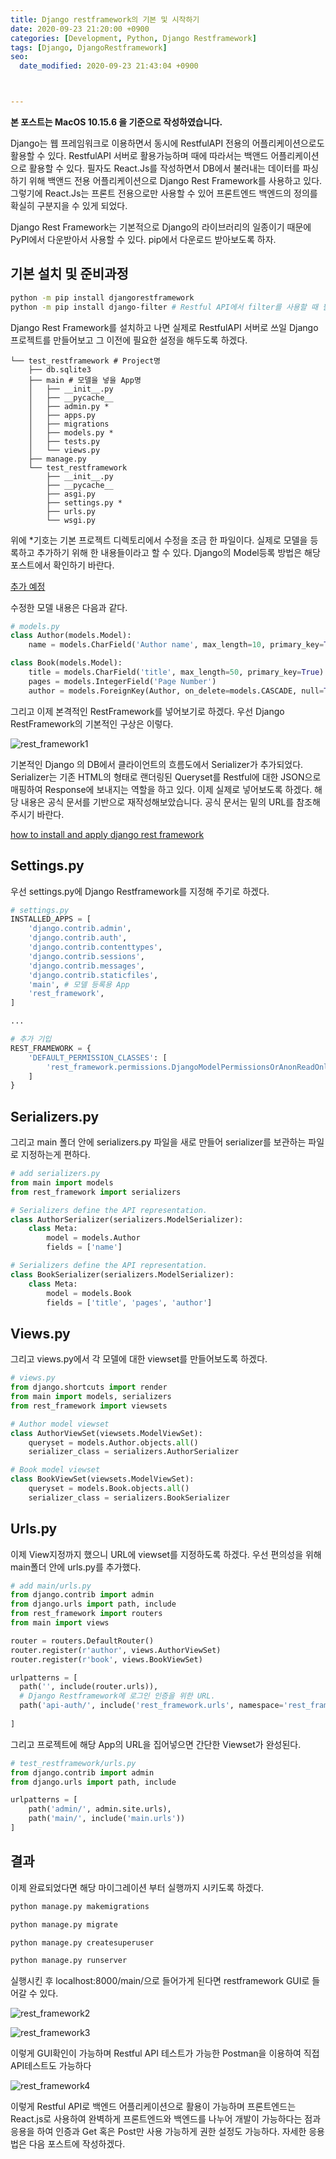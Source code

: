 ```yaml
---
title: Django restframework의 기본 및 시작하기
date: 2020-09-23 21:20:00 +0900
categories: [Development, Python, Django Restframework]
tags: [Django, DjangoRestframework]
seo:
  date_modified: 2020-09-23 21:43:04 +0900



---
```




**본 포스트는 MacOS 10.15.6 을 기준으로 작성하였습니다.**

Django는 웹 프레임워크로 이용하면서 동시에 RestfulAPI 전용의 어플리케이션으로도 활용할 수 있다. RestfulAPI 서버로 활용가능하며 때에 따라서는 백앤드 어플리케이션으로 활용할 수 있다. 필자도 React.Js를 작성하면서 DB에서 불러내는 데이터를 파싱하기 위해 백앤드 전용 어플리케이션으로 Django Rest Framework를 사용하고 있다. 그렇기에 React.Js는 프론트 전용으로만 사용할 수 있어 프론트엔드 백엔드의 정의를 확실히 구분지을 수 있게 되었다.

Django Rest Framework는 기본적으로 Django의 라이브러리의 일종이기 때문에 PyPI에서 다운받아서 사용할 수 있다. pip에서 다운로드 받아보도록 하자.

## 기본 설치 및 준비과정

```sh
python -m pip install djangorestframework
python -m pip install django-filter # Restful API에서 filter를 사용할 때 필요함
```

Django Rest Framework를 설치하고 나면 실제로 RestfulAPI 서버로 쓰일 Django 프로젝트를 만들어보고 그 이전에 필요한 설정을 해두도록 하겠다.

```
└── test_restframework # Project명
    ├── db.sqlite3
    ├── main # 모델을 넣을 App명
    │   ├── __init__.py
    │   ├── __pycache__
    │   ├── admin.py *
    │   ├── apps.py
    │   ├── migrations
    │   ├── models.py *
    │   ├── tests.py
    │   └── views.py
    ├── manage.py
    └── test_restframework
        ├── __init__.py
        ├── __pycache__
        ├── asgi.py
        ├── settings.py *
        ├── urls.py
        └── wsgi.py
```

위에 *기호는 기본 프로젝트 디렉토리에서 수정을 조금 한 파일이다. 실제로 모델을 등록하고 추가하기 위해 한 내용들이라고 할 수 있다. Django의 Model등록 방법은 해당 포스트에서 확인하기 바란다.

<u>추가 예정</u>

수정한 모델 내용은 다음과 같다.

```python
# models.py
class Author(models.Model):
    name = models.CharField('Author name', max_length=10, primary_key=True)

class Book(models.Model):
    title = models.CharField('title', max_length=50, primary_key=True)
    pages = models.IntegerField('Page Number')
    author = models.ForeignKey(Author, on_delete=models.CASCADE, null=True, blank=True)

```

그리고 이제 본격적인 RestFramework를 넣어보기로 하겠다. 우선 Django RestFramework의 기본적인 구상은 이렇다.

![rest_framework1](../../assets/img/2020_09_23_python_django_restframework1/rest_framework1.png)

기본적인 Django 의 DB에서 클라이언트의 흐름도에서 Serializer가 추가되었다. Serializer는 기존 HTML의 형태로 랜더링된 Queryset를 Restful에 대한 JSON으로 매핑하여 Response에 보내지는 역할을 하고 있다. 이제 실제로 넣어보도록 하겠다. 해당 내용은 공식 문서를 기반으로 재작성해보았습니다. 공식 문서는 밑의 URL를 참조해주시기 바란다.

[how to install and apply django rest framework](https://www.django-rest-framework.org/#installation)

## Settings.py

우선 settings.py에 Django Restframework를 지정해 주기로 하겠다.

```python
# settings.py
INSTALLED_APPS = [
    'django.contrib.admin',
    'django.contrib.auth',
    'django.contrib.contenttypes',
    'django.contrib.sessions',
    'django.contrib.messages',
    'django.contrib.staticfiles',
    'main', # 모델 등록용 App
    'rest_framework',
]

...

# 추가 기입
REST_FRAMEWORK = {
    'DEFAULT_PERMISSION_CLASSES': [
        'rest_framework.permissions.DjangoModelPermissionsOrAnonReadOnly'
    ]
}
```

## Serializers.py

그리고 main 폴더 안에 serializers.py 파일을 새로 만들어 serializer를 보관하는 파일로 지정하는게 편하다. 

```python
# add serializers.py
from main import models
from rest_framework import serializers

# Serializers define the API representation.
class AuthorSerializer(serializers.ModelSerializer):
    class Meta:
        model = models.Author
        fields = ['name']

# Serializers define the API representation.
class BookSerializer(serializers.ModelSerializer):
    class Meta:
        model = models.Book
        fields = ['title', 'pages', 'author']
```

## Views.py

그리고 views.py에서 각 모델에 대한 viewset를 만들어보도록 하겠다.

```python
# views.py
from django.shortcuts import render
from main import models, serializers
from rest_framework import viewsets

# Author model viewset
class AuthorViewSet(viewsets.ModelViewSet):
    queryset = models.Author.objects.all()
    serializer_class = serializers.AuthorSerializer

# Book model viewset
class BookViewSet(viewsets.ModelViewSet):
    queryset = models.Book.objects.all()
    serializer_class = serializers.BookSerializer
```

## Urls.py

이제 View지정까지 했으니 URL에 viewset를 지정하도록 하겠다. 우선 편의성을 위해 main폴더 안에 urls.py를 추가했다.

```python
# add main/urls.py
from django.contrib import admin
from django.urls import path, include
from rest_framework import routers
from main import views

router = routers.DefaultRouter()
router.register(r'author', views.AuthorViewSet)
router.register(r'book', views.BookViewSet)

urlpatterns = [
  path('', include(router.urls)),
  # Django Restframework에 로그인 인증을 위한 URL.
  path('api-auth/', include('rest_framework.urls', namespace='rest_framework')),
    
]

```

그리고 프로젝트에 해당 App의 URL을 집어넣으면 간단한 Viewset가 완성된다.

```python
# test_restframework/urls.py
from django.contrib import admin
from django.urls import path, include

urlpatterns = [
    path('admin/', admin.site.urls),
    path('main/', include('main.urls'))
]
```

## 결과

이제 완료되었다면 해당 마이그레이션 부터 실행까지 시키도록 하겠다.

```sh
python manage.py makemigrations

python manage.py migrate

python manage.py createsuperuser

python manage.py runserver
```

실행시킨 후 localhost:8000/main/으로 들어가게 된다면 restframework GUI로 들어갈 수 있다.

![rest_framework2](../../assets/img/2020_09_23_python_django_restframework1/rest_framework2.png)

![rest_framework3](../../assets/img/2020_09_23_python_django_restframework1/rest_framework3.png)

이렇게 GUI확인이 가능하며 Restful API 테스트가 가능한 Postman을 이용하여 직접 API테스트도 가능하다

![rest_framework4](../../assets/img/2020_09_23_python_django_restframework1/rest_framework4.png)

이렇게 Restful API로 백엔드 어플리케이션으로 활용이 가능하며 프론트엔드는 React.js로 사용하여 완벽하게 프론트엔드와 백엔드를 나누어 개발이 가능하다는 점과 응용을 하여 인증과 Get 혹은 Post만 사용 가능하게 권한 설정도 가능하다. 자세한 응용법은 다음 포스트에 작성하겠다.